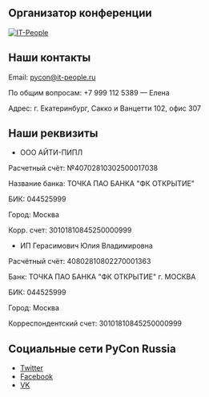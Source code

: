 ## Организатор конференции
[![IT-People](https://img-fotki.yandex.ru/get/176331/121639917.103/0_180a79_f89b8c60_orig)](http://www.it-people.ru/)

## Наши контакты
Email: [pycon@it-people.ru](mailto:pycon@it-people.ru)

По общим вопросам: +7 999 112 5389 — Елена

Адрес: г. Екатеринбург, Сакко и Ванцетти 102, офис 307

## Наши реквизиты
- ООО АЙТИ-ПИПЛ

Расчетный счёт: №40702810302500017038

Название банка: ТОЧКА ПАО БАНКА "ФК ОТКРЫТИЕ"

БИК: 044525999

Город: Москва

Корр. счет: 30101810845250000999


- ИП Герасимович Юлия Владимировна

Расчётный счёт: 40802810802270001363

Банк: ТОЧКА ПАО БАНКА "ФК ОТКРЫТИЕ" г. МОСКВА

БИК: 044525999

Город: Москва

Корреспондентский счет: 30101810845250000999

## Социальные сети PyCon Russia
- [Twitter](https://twitter.com/PyConRu)
- [Facebook](https://www.facebook.com/ruPycon)
- [VK](http://vk.com/pyconru)
